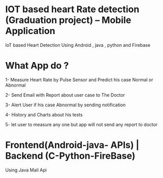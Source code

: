 # IOT based heart Rate detection (Graduation project) – Mobile Application
IoT based Heart Detection Using Android , java , python and Firebase

# What App do ? 
1- Measure Heart Rate by Pulse Sensor and Predict his case Normal or Abnormal                                                                                                       

2- Send Email with Report about user case to The Doctor

3- Alert User if his case Abnormal by sending notification

4- History and Charts about his tests

5- let user to measure any one but app will not send any report to doctor 

# Frontend(Android-java- APIs) | Backend (C-Python-FireBase)
Using Java Mail Api
